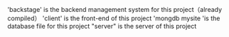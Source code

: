'backstage' is the backend management system for this project（already compiled）
'client' is the front-end of this project
'mongdb mysite 'is the database file for this project
"server" is the server of this project
